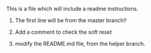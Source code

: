 This is a file which will include a readme instructions.
1. The first line will be from the master branch!!

3. Add a comment to check the soft reset

4. modify the README.md file, from the helper branch.
